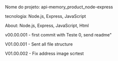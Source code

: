 Nome do projeto: 
api-memory_product_node-express


tecnologia: Node.js, Express, JavaScript


About: Node.js, Express, JavaScript, Html


v00.00.001 - first commit with Teste 0, send readme"


V01.00.001 - Sent all file structure


V01.00.002 - Fix address image scrtest